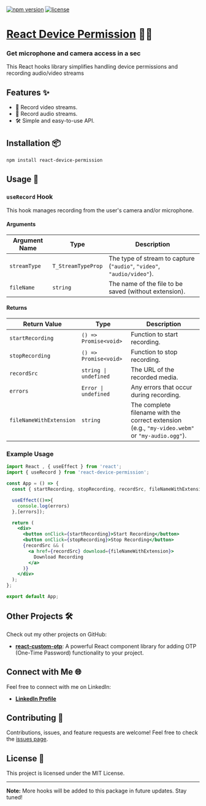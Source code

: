 [![npm version](https://img.shields.io/npm/v/react-device-permission.svg?style=flat-square)](https://www.npmjs.com/package/react-device-permission)
[![license](https://img.shields.io/npm/l/react-device-permission.svg?style=flat-square)](https://github.com/hadiraz/react-device-permission/blob/main/LICENSE)

# [React Device Permission]("https://github.com/hadiraz/react-device-permission") 📸🎤

### Get microphone and camera access in a sec

This React hooks library simplifies handling device permissions and recording audio/video streams

## Features ✨
- 🎥 Record video streams.
- 🎤 Record audio streams.
- 🛠️ Simple and easy-to-use API.

## Installation 📦

```bash
npm install react-device-permission
```

## Usage 🚀

### `useRecord` Hook

This hook manages recording from the user's camera and/or microphone.

#### Arguments

| Argument Name     | Type                         | Description                                                                 |
|-------------------|------------------------------|-----------------------------------------------------------------------------|
| `streamType`      | `T_StreamTypeProp`           | The type of stream to capture (`"audio"`, `"video"`, `"audio/video"`).      |
| `fileName`        | `string`                     | The name of the file to be saved (without extension).                       |

#### Returns

| Return Value              | Type                             | Description                                                                                      |
|---------------------------|----------------------------------|--------------------------------------------------------------------------------------------------|
| `startRecording`          | `() => Promise<void>`            | Function to start recording.                                                                     |
| `stopRecording`           | `() => Promise<void>`            | Function to stop recording.                                                                      |
| `recordSrc`               | `string \| undefined`            | The URL of the recorded media.                                                                   |
| `errors`                  | `Error \| undefined`             | Any errors that occur during recording.                                                          |
| `fileNameWithExtension`   | `string`                         | The complete filename with the correct extension (e.g., `"my-video.webm"` or `"my-audio.ogg"`).  |

### Example Usage

```jsx
import React , { useEffect } from 'react';
import { useRecord } from 'react-device-permission';

const App = () => {
  const { startRecording, stopRecording, recordSrc, fileNameWithExtension , errors } = useRecord('video', 'my-video');

  useEffect(()=>{
    console.log(errors)
  },[errors]);

  return (
    <div>
      <button onClick={startRecording}>Start Recording</button>
      <button onClick={stopRecording}>Stop Recording</button>
      {recordSrc && (
        <a href={recordSrc} download={fileNameWithExtension}>
          Download Recording
        </a>
      )}
    </div>
  );
};

export default App;
```

## Other Projects 🛠️

Check out my other projects on GitHub:

- **[react-custom-otp](https://github.com/hadiraz/react-custom-otp)**: A powerful React component library for adding OTP (One-Time Password) functionality to your project. 
## Connect with Me 🌐

Feel free to connect with me on LinkedIn:

- **[LinkedIn Profile](https://www.linkedin.com/in/hadi-raziei/)**

## Contributing 🤝

Contributions, issues, and feature requests are welcome! Feel free to check the [issues page](https://github.com/hadiraz/react-device-permission/issues).

## License 📝

This project is licensed under the MIT License.

---

**Note:** More hooks will be added to this package in future updates. Stay tuned!
